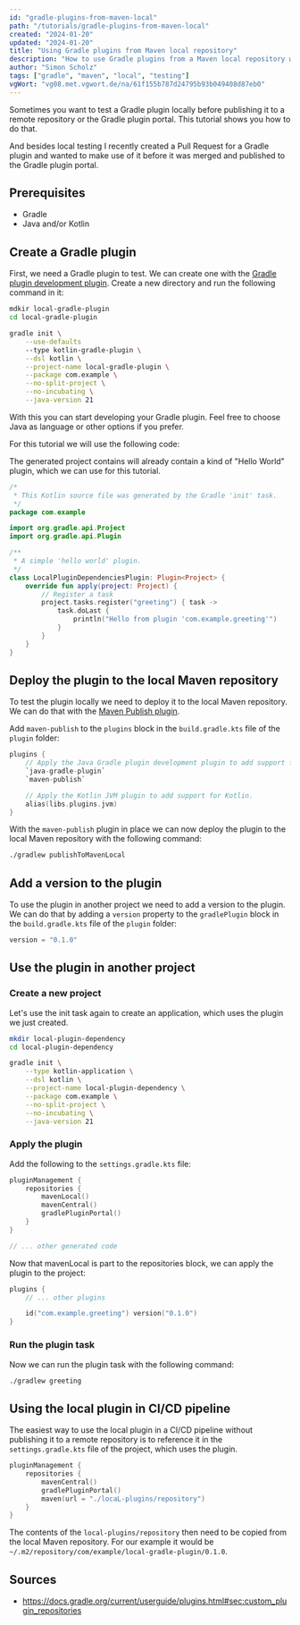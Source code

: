```yaml
---
id: "gradle-plugins-from-maven-local"
path: "/tutorials/gradle-plugins-from-maven-local"
created: "2024-01-20"
updated: "2024-01-20"
title: "Using Gradle plugins from Maven local repository"
description: "How to use Gradle plugins from a Maven local repository without publishing them to a remote repository or the Gradle plugin portal."
author: "Simon Scholz"
tags: ["gradle", "maven", "local", "testing"]
vgWort: "vg08.met.vgwort.de/na/61f155b787d24795b93b049408d87eb0"
---
```


Sometimes you want to test a Gradle plugin locally before publishing it to a remote repository or the Gradle plugin portal. This tutorial shows you how to do that.

And besides local testing I recently created a Pull Request for a Gradle plugin and wanted to make use of it before it was merged and published to the Gradle plugin portal.

## Prerequisites

- Gradle
- Java and/or Kotlin

## Create a Gradle plugin

First, we need a Gradle plugin to test. We can create one with the [Gradle plugin development plugin](https://docs.gradle.org/current/userguide/java_gradle_plugin.html#sec:java_gradle_plugin). Create a new directory and run the following command in it:

```bash
mdkir local-gradle-plugin
cd local-gradle-plugin

gradle init \
    --use-defaults
    --type kotlin-gradle-plugin \
    --dsl kotlin \
    --project-name local-gradle-plugin \
    --package com.example \
    --no-split-project \
    --no-incubating \
    --java-version 21
```

With this you can start developing your Gradle plugin.
Feel free to choose Java as language or other options if you prefer.

For this tutorial we will use the following code:

The generated project contains will already contain a kind of "Hello World" plugin, which we can use for this tutorial.

```kotlin [LocalPluginDependenciesPlugin.kt]
/*
 * This Kotlin source file was generated by the Gradle 'init' task.
 */
package com.example

import org.gradle.api.Project
import org.gradle.api.Plugin

/**
 * A simple 'hello world' plugin.
 */
class LocalPluginDependenciesPlugin: Plugin<Project> {
    override fun apply(project: Project) {
        // Register a task
        project.tasks.register("greeting") { task ->
            task.doLast {
                println("Hello from plugin 'com.example.greeting'")
            }
        }
    }
}
```

## Deploy the plugin to the local Maven repository

To test the plugin locally we need to deploy it to the local Maven repository. We can do that with the [Maven Publish plugin](https://docs.gradle.org/current/userguide/publishing_maven.html#publishing_maven:plugin).

Add `maven-publish` to the `plugins` block in the `build.gradle.kts` file of the `plugin` folder:

```kotlin [build.gradle.kts]
plugins {
    // Apply the Java Gradle plugin development plugin to add support for developing Gradle plugins
    `java-gradle-plugin`
    `maven-publish`

    // Apply the Kotlin JVM plugin to add support for Kotlin.
    alias(libs.plugins.jvm)
}
```

With the `maven-publish` plugin in place we can now deploy the plugin to the local Maven repository with the following command:

```bash
./gradlew publishToMavenLocal
```

## Add a version to the plugin

To use the plugin in another project we need to add a version to the plugin. We can do that by adding a `version` property to the `gradlePlugin` block in the `build.gradle.kts` file of the `plugin` folder:

```kotlin [build.gradle.kts]
version = "0.1.0"
```

## Use the plugin in another project

### Create a new project

Let's use the init task again to create an application, which uses the plugin we just created.

```bash
mkdir local-plugin-dependency
cd local-plugin-dependency

gradle init \
    --type kotlin-application \
    --dsl kotlin \
    --project-name local-plugin-dependency \
    --package com.example \
    --no-split-project \
    --no-incubating \
    --java-version 21
```

### Apply the plugin

Add the following to the `settings.gradle.kts` file:

```kotlin [settings.gradle.kts]
pluginManagement {
    repositories {
        mavenLocal()
        mavenCentral()
        gradlePluginPortal()
    }
}

// ... other generated code
```

Now that mavenLocal is part to the repositories block, we can apply the plugin to the project:

```kotlin [build.gradle.kts]
plugins {
    // ... other plugins

    id("com.example.greeting") version("0.1.0")
}
```

### Run the plugin task

Now we can run the plugin task with the following command:

```bash
./gradlew greeting
```

## Using the local plugin in CI/CD pipeline

The easiest way to use the local plugin in a CI/CD pipeline without publishing it to a remote repository is to reference it in the `settings.gradle.kts` file of the project, which uses the plugin.

```kotlin [settings.gradle.kts]
pluginManagement {
    repositories {
        mavenCentral()
        gradlePluginPortal()
        maven(url = "./locaL-plugins/repository")
    }
}
```

The contents of the `local-plugins/repository` then need to be copied from the local Maven repository.
For our example it would be `~/.m2/repository/com/example/local-gradle-plugin/0.1.0`.

## Sources

- https://docs.gradle.org/current/userguide/plugins.html#sec:custom_plugin_repositories

